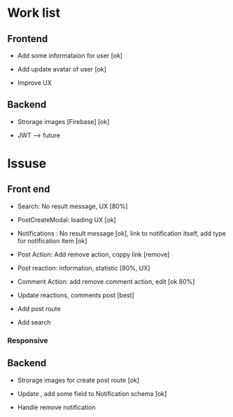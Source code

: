 # Work list

## Frontend

- Add some informataion for user [ok]

- Add update avatar of user [ok]

- Improve UX

## Backend

- Strorage images [Firebase] [ok]

- JWT --> future

# Issuse

## Front end

- Search: No result message, UX [80%]

- PostCreateModal: loading UX [ok]

- Notifications : No result message [ok], link to notification itself, add type for notification item [ok]

- Post Action: Add remove action, coppy link [remove]

- Post reaction: information, statistic [80%, UX]

- Comment Action: add remove comment action, edit [ok 80%]

- Update reactions, comments post [best]

- Add post route

- Add search

### Responsive

## Backend

- Strorage images for create post route [ok]

- Update , add some field to Notification schema [ok]

- Handle remove notification
